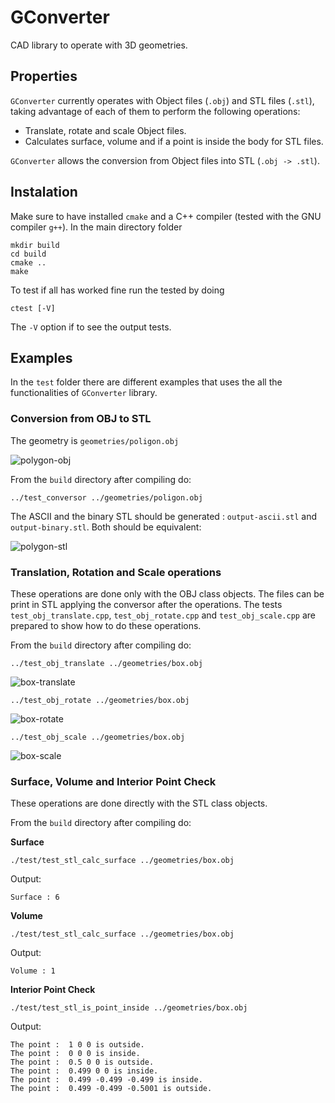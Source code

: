 # GConverter

CAD library to operate with 3D geometries.

## Properties

`GConverter` currently operates with Object files (`.obj`) and STL files (`.stl`), taking advantage of each of them to perform the following operations:

* Translate, rotate and scale Object files.
* Calculates surface, volume and if a point is inside the body for STL files.

`GConverter` allows the conversion from Object files into STL (`.obj -> .stl`).

## Instalation

Make sure to have installed `cmake` and a C++ compiler (tested with the GNU compiler `g++`).
In the main directory folder

    mkdir build
    cd build
    cmake ..
    make

To test if all has worked fine run the tested by doing

    ctest [-V]

The `-V` option if to see the output tests.

## Examples

In the `test` folder there are different examples that uses the all the functionalities of `GConverter` library.

### Conversion from OBJ to STL

The geometry is `geometries/poligon.obj`

![polygon-obj](pics/polygon-obj.png "Polygon in OBJ")

From the `build` directory after compiling do:

    ../test_conversor ../geometries/poligon.obj

The ASCII and the binary STL should be generated : `output-ascii.stl` and `output-binary.stl`. Both should be equivalent:

![polygon-stl](pics/polygon-stl.png "Polygon in STL")

### Translation, Rotation and Scale operations

These operations are done only with the OBJ class objects.
The files can be print in STL applying the conversor after the operations.
The tests `test_obj_translate.cpp`, `test_obj_rotate.cpp` and `test_obj_scale.cpp` are prepared to show how to do these operations.

From the `build` directory after compiling do:

    ../test_obj_translate ../geometries/box.obj

![box-translate](pics/box-translate.png "Box translated")

    ../test_obj_rotate ../geometries/box.obj

![box-rotate](pics/box-rotate.png "Box rotated")

    ../test_obj_scale ../geometries/box.obj

![box-scale](pics/box-scale.png "Box scale")

### Surface, Volume and Interior Point Check

These operations are done directly with the STL class objects.

From the `build` directory after compiling do:

**Surface**

    ./test/test_stl_calc_surface ../geometries/box.obj

Output:

    Surface : 6

**Volume**

    ./test/test_stl_calc_surface ../geometries/box.obj

Output:

    Volume : 1

**Interior Point Check**

    ./test/test_stl_is_point_inside ../geometries/box.obj

Output:

    The point :  1 0 0 is outside.
    The point :  0 0 0 is inside.
    The point :  0.5 0 0 is outside.
    The point :  0.499 0 0 is inside.
    The point :  0.499 -0.499 -0.499 is inside.
    The point :  0.499 -0.499 -0.5001 is outside.

